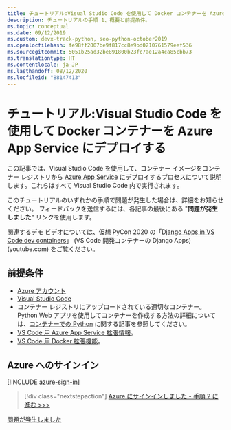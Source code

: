 ```yaml
---
title: チュートリアル:Visual Studio Code を使用して Docker コンテナーを Azure App Service にデプロイする
description: チュートリアルの手順 1、概要と前提条件。
ms.topic: conceptual
ms.date: 09/12/2019
ms.custom: devx-track-python, seo-python-october2019
ms.openlocfilehash: fe98ff2007be9f817cc8e9bd0210761579eef536
ms.sourcegitcommit: 5051b25ad32be891800b23fc7ae12a4ca85cbb73
ms.translationtype: HT
ms.contentlocale: ja-JP
ms.lasthandoff: 08/12/2020
ms.locfileid: "88147413"
---
```

# <a name="tutorial-deploy-docker-containers-to-azure-app-service-with-visual-studio-code"></a>チュートリアル:Visual Studio Code を使用して Docker コンテナーを Azure App Service にデプロイする

この記事では、Visual Studio Code を使用して、コンテナー イメージをコンテナー レジストリから [Azure App Service](/azure/app-service/) にデプロイするプロセスについて説明します。これらはすべて Visual Studio Code 内で実行されます。

このチュートリアルのいずれかの手順で問題が発生した場合は、詳細をお知らせください。 フィードバックを送信するには、各記事の最後にある "**問題が発生しました**" リンクを使用します。

関連するデモ ビデオについては、仮想 PyCon 2020 の「<a href="https://www.youtube.com/watch?v=t79HDLC5kQA&feature=youtu.be&ocid=AID3006292" target="_blank">Django Apps in VS Code dev containers</a>」 (VS Code 開発コンテナーの Django Apps) (youtube.com) をご覧ください。

## <a name="prerequisites"></a>前提条件

- [Azure アカウント](https://azure.microsoft.com/free/?utm_source=campaign&utm_campaign=vscode-tutorial-docker-extension&mktingSource=vscode-tutorial-docker-extension)
- [Visual Studio Code](https://code.visualstudio.com/)
- コンテナー レジストリにアップロードされている適切なコンテナー。 Python Web アプリを使用してコンテナーを作成する方法の詳細については、[コンテナーでの Python](https://code.visualstudio.com/docs/containers/quickstart-python) に関する記事を参照してください。
- [VS Code 用 Azure App Service 拡張情報](https://marketplace.visualstudio.com/items?itemName=ms-azuretools.vscode-azureappservice)。
- [VS Code 用 Docker 拡張機能](https://marketplace.visualstudio.com/items?itemName=ms-azuretools.vscode-docker)。

## <a name="sign-in-to-azure"></a>Azure へのサインイン

[!INCLUDE [azure-sign-in](includes/azure-sign-in.md)]

> [!div class="nextstepaction"]
> [Azure にサインインしました - 手順 2 に進む >>>](tutorial-deploy-containers-02.md)

[問題が発生しました](https://www.research.net/r/PWZWZ52?tutorial=vscode-appservice-containers&step=01-verify-prerequisites)
